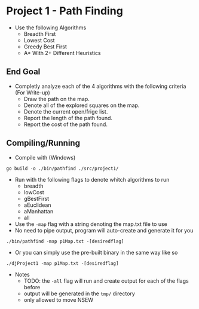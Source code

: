 # Project 1 - Path Finding
* Use the following Algorithms
    - Breadth First
    - Lowest Cost
    - Greedy Best First
    - A* With 2+ Different Heuristics

## End Goal
* Completly analyze each of the 4 algorithms with the following criteria (For Write-up)
    - Draw the path on the map.
    - Denote all of the explored squares on the map.
    - Denote the current open/frige list.
    - Report the length of the path found.
    - Report the cost of the path found.

## Compiling/Running
* Compile with (Windows)
```
go build -o ./bin/pathfind ./src/project1/
```

* Run with the following flags to denote whitch algorithms to run
    - breadth
    - lowCost
    - gBestFirst
    - aEuclidean
    - aManhattan
    - all
* Use the `-map` flag with a string denoting the map.txt file to use
* No need to pipe output, program will auto-create and generate it for you
```
./bin/pathfind -map p1Map.txt -[desiredflag]
```
* Or you can simply use the pre-built binary in the same way like so
```
./djProject1 -map p1Map.txt -[desiredflag]
```
* Notes 
    - TODO: the `-all` flag will run and create output for each of the flags before
    - output will be generated in the `tmp/` directory
    - only allowed to move NSEW